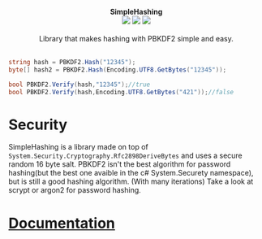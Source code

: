 <p align="center">
  <b>SimpleHashing</b>
  <br/>
  <img src="https://img.shields.io/badge/License-MIT-green.svg">
  <img src="https://img.shields.io/badge/version-1.0.3.1-green.svg">
  <img src="https://img.shields.io/badge/build-passing-green.svg">
  <br/>
  <br/>
  <a>Library that makes hashing with PBKDF2 simple and easy.<a/>
  <br/><br/>
</p>
  
  ```cs
  string hash = PBKDF2.Hash("12345");
  byte[] hash2 = PBKDF2.Hash(Encoding.UTF8.GetBytes("12345"));
  
  bool PBKDF2.Verify(hash,"12345");//true
  bool PBKDF2.Verify(hash,Encoding.UTF8.GetBytes("421"));//false
  ```

# Security
SimpleHashing is a library made on top of `System.Security.Cryptography.Rfc2898DeriveBytes` and uses a secure random 16 byte salt.
PBKDF2 isn't the best algorithm for password hashing(but the best one avaible in the c# System.Securety namespace), but is still a good hashing algorithm. (With many iterations)
Take a look at scrypt or argon2 for password hashing.

# [Documentation](https://github.com/Job79/SimpleHashing/wiki)
